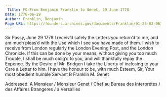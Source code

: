 ```yaml
---
 Title: FO-From Benjamin Franklin to Genet, 29 June 1778
Date: 1778-06-29
Author: Franklin, Benjamin
Page URL: https://founders.archives.gov/documents/Franklin/01-26-02-0631
---
```


Sir
Passy, June 29 1778
I receiv’d safely the Letters you return’d to me, and am much pleas’d with the Use which I see you have made of them.
I wish to receive from London regularly the London Evening Post, and the London Chronicle. If this can be done by your means, without giving you too much Trouble, I shall be much oblig’d to you, and will thankfully repay the Expence.
By the Desire of Mr. Bridgen I take the Liberty of inclosing to your Care a Letter to him. I have the honour to be, with much Esteem, Sir, Your most obedient humble Servant
B Franklin
M. Genet
 
Addressed: A Monsieur / Monsieur Genet / Chef au Bureau des Interprétes / des Affaires Etrangeres / à Versailles

